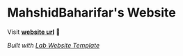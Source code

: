 
# MahshidBaharifar's Website

Visit **[website url](#)** 🚀

_Built with [Lab Website Template](https://greene-lab.gitbook.io/lab-website-template-docs)_
